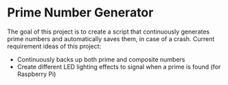 # Prime Number Generator

The goal of this project is to create a script that continuously generates prime numbers and automatically saves them, in case of a crash.
Current requirement ideas of this project:
- Continuously backs up both prime and composite numbers
- Create different LED lighting effects to signal when a prime is found (for Raspberry Pi)
